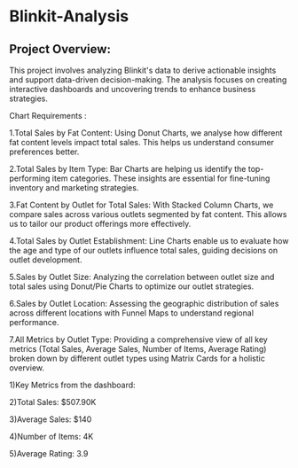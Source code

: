 # Blinkit-Analysis
## Project Overview:
This project involves analyzing Blinkit's data to derive actionable insights and support data-driven decision-making. The analysis focuses on creating interactive dashboards and uncovering trends to enhance business strategies.

Chart Requirements :

1.Total Sales by Fat Content: Using Donut Charts, we analyse how different fat content levels impact total sales. This helps us understand consumer preferences better.

2.Total Sales by Item Type: Bar Charts are helping us identify the top-performing item categories. These insights are essential for fine-tuning inventory and marketing strategies.

3.Fat Content by Outlet for Total Sales: With Stacked Column Charts, we compare sales across various outlets segmented by fat content. This allows us to tailor our product offerings more effectively.

4.Total Sales by Outlet Establishment: Line Charts enable us to evaluate how the age and type of our outlets influence total sales, guiding decisions on outlet development.

5.Sales by Outlet Size: Analyzing the correlation between outlet size and total sales using Donut/Pie Charts to optimize our outlet strategies.

6.Sales by Outlet Location: Assessing the geographic distribution of sales across different locations with Funnel Maps to understand regional performance.

7.All Metrics by Outlet Type: Providing a comprehensive view of all key metrics (Total Sales, Average Sales, Number of Items, Average Rating) broken down by different outlet types using Matrix Cards for a holistic overview.

1)Key Metrics from the dashboard:

2)Total Sales: $507.90K

3)Average Sales: $140

4)Number of Items: 4K

5)Average Rating: 3.9
